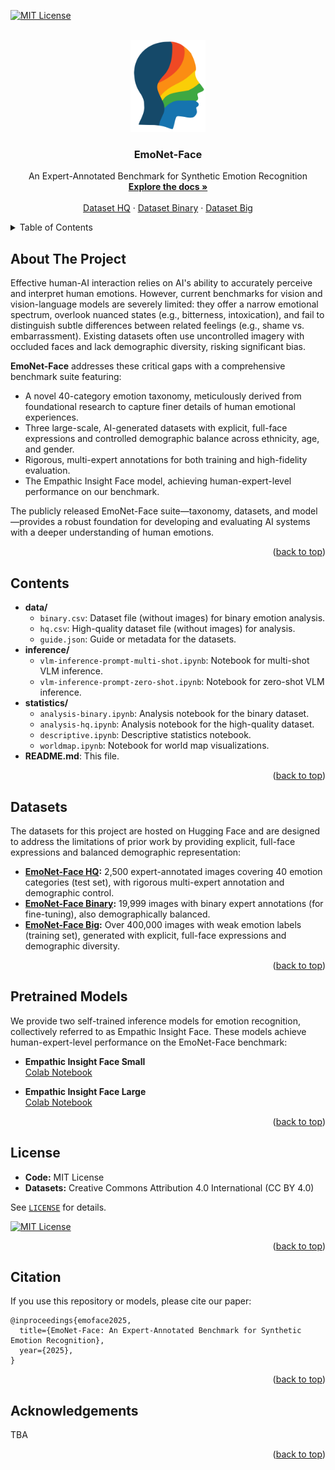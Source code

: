<a id="readme-top"></a>

<!-- PROJECT SHIELDS -->
<!--
*** Reference style links for badges.
*** See the bottom of this document for the declaration of the reference variables.
-->
[![MIT License][license-shield]][license-url]

<!-- PROJECT LOGO -->
<br />
<div align="center">
  <img src="public/emonet-face.svg" alt="EmoNet-Face Logo" width="120" />
  <h3 align="center">EmoNet-Face</h3>
  <p align="center">
    An Expert-Annotated Benchmark for Synthetic Emotion Recognition
    <br />
    <a href="#about-the-project"><strong>Explore the docs »</strong></a>
    <br />
    <br />
    <a href="https://huggingface.co/datasets/laion/emonet-face-hq">Dataset HQ</a>
    &middot;
    <a href="https://huggingface.co/datasets/laion/emonet-face-binary">Dataset Binary</a>
    &middot;
    <a href="https://huggingface.co/datasets/laion/emonet-face-big">Dataset Big</a>
  </p>
</div>

<!-- TABLE OF CONTENTS -->
<details>
  <summary>Table of Contents</summary>
  <ol>
    <li><a href="#about-the-project">About The Project</a></li>
    <li><a href="#contents">Contents</a></li>
    <li><a href="#datasets">Datasets</a></li>
    <li><a href="#pretrained-models">Pretrained Models</a></li>
    <li><a href="#license">License</a></li>
    <li><a href="#citation">Citation</a></li>
    <li><a href="#acknowledgements">Acknowledgements</a></li>
  </ol>
</details>

## About The Project

Effective human-AI interaction relies on AI's ability to accurately perceive and interpret human emotions. However, current benchmarks for vision and vision-language models are severely limited: they offer a narrow emotional spectrum, overlook nuanced states (e.g., bitterness, intoxication), and fail to distinguish subtle differences between related feelings (e.g., shame vs. embarrassment). Existing datasets often use uncontrolled imagery with occluded faces and lack demographic diversity, risking significant bias.

**EmoNet-Face** addresses these critical gaps with a comprehensive benchmark suite featuring:
- A novel 40-category emotion taxonomy, meticulously derived from foundational research to capture finer details of human emotional experiences.
- Three large-scale, AI-generated datasets with explicit, full-face expressions and controlled demographic balance across ethnicity, age, and gender.
- Rigorous, multi-expert annotations for both training and high-fidelity evaluation.
- The Empathic Insight Face model, achieving human-expert-level performance on our benchmark.

The publicly released EmoNet-Face suite—taxonomy, datasets, and model—provides a robust foundation for developing and evaluating AI systems with a deeper understanding of human emotions.

<p align="right">(<a href="#readme-top">back to top</a>)</p>

## Contents

- **data/**
  - `binary.csv`: Dataset file (without images) for binary emotion analysis.
  - `hq.csv`: High-quality dataset file (without images) for analysis.
  - `guide.json`: Guide or metadata for the datasets.
- **inference/**
  - `vlm-inference-prompt-multi-shot.ipynb`: Notebook for multi-shot VLM inference.
  - `vlm-inference-prompt-zero-shot.ipynb`: Notebook for zero-shot VLM inference.
- **statistics/**
  - `analysis-binary.ipynb`: Analysis notebook for the binary dataset.
  - `analysis-hq.ipynb`: Analysis notebook for the high-quality dataset.
  - `descriptive.ipynb`: Descriptive statistics notebook.
  - `worldmap.ipynb`: Notebook for world map visualizations.
- **README.md**: This file.

<p align="right">(<a href="#readme-top">back to top</a>)</p>

## Datasets

The datasets for this project are hosted on Hugging Face and are designed to address the limitations of prior work by providing explicit, full-face expressions and balanced demographic representation:

- **[EmoNet-Face HQ](https://huggingface.co/datasets/laion/emonet-face-hq):** 2,500 expert-annotated images covering 40 emotion categories (test set), with rigorous multi-expert annotation and demographic control.
- **[EmoNet-Face Binary](https://huggingface.co/datasets/laion/emonet-face-binary):** 19,999 images with binary expert annotations (for fine-tuning), also demographically balanced.
- **[EmoNet-Face Big](https://huggingface.co/datasets/laion/emonet-face-big):** Over 400,000 images with weak emotion labels (training set), generated with explicit, full-face expressions and demographic diversity.

<p align="right">(<a href="#readme-top">back to top</a>)</p>

## Pretrained Models

We provide two self-trained inference models for emotion recognition, collectively referred to as Empathic Insight Face. These models achieve human-expert-level performance on the EmoNet-Face benchmark:

- **Empathic Insight Face Small**  
  [Colab Notebook](https://colab.research.google.com/drive/1aLkBFncxBEdC2y0OcXbISd98Dc5MFq29?usp=sharing)

- **Empathic Insight Face Large**  
  [Colab Notebook](https://colab.research.google.com/drive/11oUMo2HX0OuD9dx5ZM4ltNvoYxbI65hu?usp=sharing)

<p align="right">(<a href="#readme-top">back to top</a>)</p>

## License

- **Code:** MIT License
- **Datasets:** Creative Commons Attribution 4.0 International (CC BY 4.0)

See [`LICENSE`](LICENSE) for details.

[![MIT License][license-shield]][license-url]

<p align="right">(<a href="#readme-top">back to top</a>)</p>

## Citation

If you use this repository or models, please cite our paper:

```
@inproceedings{emoface2025,
  title={EmoNet-Face: An Expert-Annotated Benchmark for Synthetic Emotion Recognition},
  year={2025},
}
```

<p align="right">(<a href="#readme-top">back to top</a>)</p>

## Acknowledgements

TBA

<p align="right">(<a href="#readme-top">back to top</a>)</p>

<!-- MARKDOWN LINKS & IMAGES -->
[license-shield]: https://img.shields.io/badge/License-MIT-yellow.svg?style=for-the-badge
[license-url]: https://opensource.org/licenses/MIT
